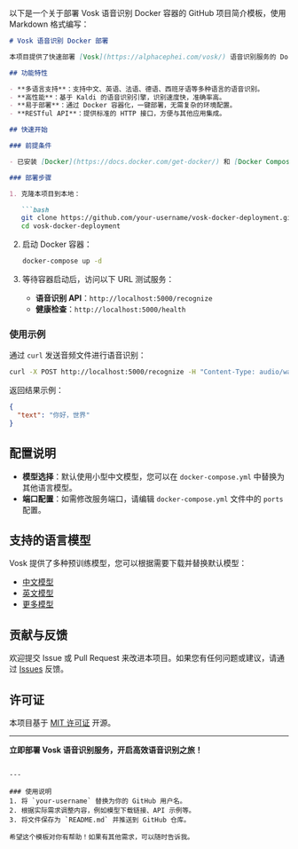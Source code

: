 以下是一个关于部署 Vosk 语音识别 Docker 容器的 GitHub 项目简介模板，使用 Markdown 格式编写：

```markdown
# Vosk 语音识别 Docker 部署

本项目提供了快速部署 [Vosk](https://alphacephei.com/vosk/) 语音识别服务的 Docker 容器化方案。Vosk 是一个开源的语音识别工具，支持多种语言，具有高效、轻量级的特点。通过 Docker，您可以轻松地在本地或云端部署 Vosk 语音识别服务。

## 功能特性

- **多语言支持**：支持中文、英语、法语、德语、西班牙语等多种语言的语音识别。
- **高性能**：基于 Kaldi 的语音识别引擎，识别速度快，准确率高。
- **易于部署**：通过 Docker 容器化，一键部署，无需复杂的环境配置。
- **RESTful API**：提供标准的 HTTP 接口，方便与其他应用集成。

## 快速开始

### 前提条件

- 已安装 [Docker](https://docs.docker.com/get-docker/) 和 [Docker Compose](https://docs.docker.com/compose/install/)。

### 部署步骤

1. 克隆本项目到本地：

   ```bash
   git clone https://github.com/your-username/vosk-docker-deployment.git
   cd vosk-docker-deployment
   ```

2. 启动 Docker 容器：

   ```bash
   docker-compose up -d
   ```

3. 等待容器启动后，访问以下 URL 测试服务：

   - **语音识别 API**：`http://localhost:5000/recognize`
   - **健康检查**：`http://localhost:5000/health`

### 使用示例

通过 `curl` 发送音频文件进行语音识别：

```bash
curl -X POST http://localhost:5000/recognize -H "Content-Type: audio/wav" --data-binary @your-audio-file.wav
```

返回结果示例：

```json
{
  "text": "你好，世界"
}
```

## 配置说明

- **模型选择**：默认使用小型中文模型，您可以在 `docker-compose.yml` 中替换为其他语言模型。
- **端口配置**：如需修改服务端口，请编辑 `docker-compose.yml` 文件中的 `ports` 配置。

## 支持的语言模型

Vosk 提供了多种预训练模型，您可以根据需要下载并替换默认模型：

- [中文模型](https://alphacephei.com/vosk/models/vosk-model-small-cn-0.22.zip)
- [英文模型](https://alphacephei.com/vosk/models/vosk-model-small-en-us-0.15.zip)
- [更多模型](https://alphacephei.com/vosk/models)

## 贡献与反馈

欢迎提交 Issue 或 Pull Request 来改进本项目。如果您有任何问题或建议，请通过 [Issues](https://github.com/your-username/vosk-docker-deployment/issues) 反馈。

## 许可证

本项目基于 [MIT 许可证](LICENSE) 开源。

---

**立即部署 Vosk 语音识别服务，开启高效语音识别之旅！**
```

---

### 使用说明
1. 将 `your-username` 替换为你的 GitHub 用户名。
2. 根据实际需求调整内容，例如模型下载链接、API 示例等。
3. 将文件保存为 `README.md` 并推送到 GitHub 仓库。

希望这个模板对你有帮助！如果有其他需求，可以随时告诉我。
